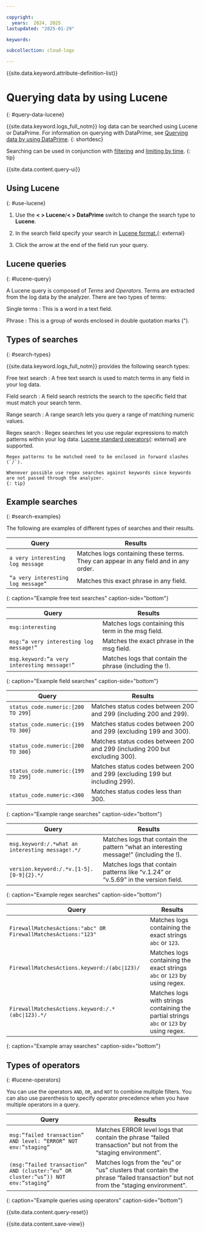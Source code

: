 ```yaml
---

copyright:
  years:  2024, 2025
lastupdated: "2025-01-29"

keywords:

subcollection: cloud-logs

---
```


{{site.data.keyword.attribute-definition-list}}



# Querying data by using Lucene
{: #query-data-lucene}

{{site.data.keyword.logs_full_notm}} log data can be searched using Lucene or DataPrime. For information on querying with DataPrime, see [Querying data by using DataPrime](/docs/cloud-logs?topic=cloud-logs-query-data-dataprime).
{: shortdesc}

Searching can be used in conjunction with [filtering](/docs/cloud-logs?topic=cloud-logs-query-data-filter) and [limiting by time](/docs/cloud-logs?topic=cloud-logs-query-data-time).
{: tip}


{{site.data.content.query-ui}}

## Using Lucene
{: #use-lucene}

1. Use the **< > Lucene**/**< > DataPrime** switch to change the search type to **Lucene**.

2. In the search field specify your search in [Lucene format.](https://lucene.apache.org/core/2_9_4/queryparsersyntax.html){: external}

3. Click the arrow at the end of the field run your query.

## Lucene queries
{: #lucene-query}

A Lucene query is composed of *Terms* and *Operators*. Terms are extracted from the log data by the analyzer. There are two types of terms:

Single terms
:   This is a word in a text field.

Phrase
:   This is a group of words enclosed in double quotation marks (").

## Types of searches
{: #search-types}

{{site.data.keyword.logs_full_notm}} provides the following search types:

Free text search
:   A free text search is used to match terms in any field in your log data.

Field search
:   A field search restricts the search to the specific field that must match your search term.

Range search
:   A range search lets you query a range of matching numeric values.

Regex search
:   Regex searches let you use regular expressions to match patterns within your log data. [Lucene standard operators](https://www.elastic.co/guide/en/elasticsearch/reference/8.4/regexp-syntax.html#regexp-standard-operators){: external} are supported.

    Regex patterns to be matched need to be enclosed in forward slashes (`/`).

    Whenever possible use regex searches against keywords since keywords are not passed through the analyzer.
    {: tip}

## Example searches
{: #search-examples}

The following are examples of different types of searches and their results.

| Query | Results |
|-------|---------|
| `a very interesting log message` | Matches logs containing these terms. They can appear in any field and in any order. |
| `“a very interesting log message”` | Matches this exact phrase in any field. | 
{: caption="Example free text searches" caption-side="bottom"}

| Query | Results |
|-------|---------|
| `msg:interesting` | Matches logs containing this term in the msg field. |
| `msg:“a very interesting log message!”` |	Matches the exact phrase in the msg field. |
| `msg.keyword:”a very interesting message!”` | Matches logs that contain the phrase (including the !). |
{: caption="Example field searches" caption-side="bottom"}

| Query | Results |
|-------|---------|
| `status_code.numeric:[200 TO 299]` | Matches status codes between 200 and 299 (including 200 and 299). |
| `status_code.numeric:{199 TO 300}` | Matches status codes between 200 and 299 (excluding 199 and 300). |
| `status_code.numeric:[200 TO 300}` | Matches status codes between 200 and 299 (including 200 but excluding 300). |
| `status_code.numeric:{199 TO 299]` | Matches status codes between 200 and 299 (excluding 199 but including 299). |
| `status_code.numeric:<300` | Matches status codes less than 300. |
{: caption="Example range searches" caption-side="bottom"}

| Query | Results |
|-------|---------|
| `msg.keyword:/.*what an interesting message!.*/` | Matches logs that contain the pattern “what an interesting message!” (including the !). |
| `version.keyword:/.*v.[1-5].[0-9]{2}.*/` | Matches logs that contain patterns like “v.1.24” or “v.5.69” in the version field. |
{: caption="Example regex searches" caption-side="bottom"}

| Query | Results |
|-------|---------|
| `FirewallMatchesActions:"abc" OR FirewallMatchesActions:"123"` | Matches logs containing the exact strings `abc` or `123`. |
| `FirewallMatchesActions.keyword:/(abc\|123)/` | Matches logs containing the exact strings `abc` or `123` by using regex. |
| `FirewallMatchesActions.keyword:/.*(abc\|123).*/` | Matches logs with strings containing the partial strings `abc` or `123` by using regex. |
{: caption="Example array searches" caption-side="bottom"}

## Types of operators
{: #lucene-operators}

You can use the operators `AND`, `OR`, and `NOT` to combine multiple filters. You can also use parenthesis to specify operator precedence when you have multiple operators in a query.

| Query | Results |
|-------|---------|
| `msg:”failed transaction” AND level: “ERROR” NOT env:”staging”` |	Matches ERROR level logs that contain the phrase “failed transaction” but not from the “staging environment”. |
| `(msg:”failed transaction” AND (cluster:”eu” OR cluster:”us”)) NOT env:”staging”` | Matches logs from the “eu” or “us” clusters that contain the phrase “failed transaction” but not from the “staging environment”. |
{: caption="Example queries using operators" caption-side="bottom"}


{{site.data.content.query-reset}}


{{site.data.content.save-view}}
